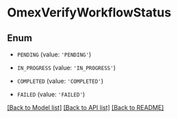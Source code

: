 # OmexVerifyWorkflowStatus

## Enum

- `PENDING` (value: `'PENDING'`)

- `IN_PROGRESS` (value: `'IN_PROGRESS'`)

- `COMPLETED` (value: `'COMPLETED'`)

- `FAILED` (value: `'FAILED'`)

[[Back to Model list]](../README.md#documentation-for-models) [[Back to API list]](../README.md#documentation-for-api-endpoints) [[Back to README]](../README.md)
